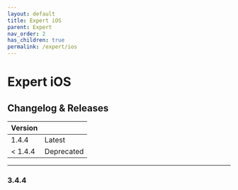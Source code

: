 ```yaml
---
layout: default
title: Expert iOS
parent: Expert
nav_order: 2
has_children: true
permalink: /expert/ios
---
```


# Expert iOS

## Changelog & Releases

| Version | |
| --- | --- |
| 1.4.4 |  <label class="label label-green">Latest</label> |
| < 1.4.4 | <label class="label label-red">Deprecated</label> |

---

### 3.4.4